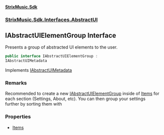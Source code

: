 #### [StrixMusic.Sdk](./index.md 'index')
### [StrixMusic.Sdk.Interfaces.AbstractUI](./StrixMusic-Sdk-Interfaces-AbstractUI.md 'StrixMusic.Sdk.Interfaces.AbstractUI')
## IAbstractUIElementGroup Interface
Presents a group of abstracted UI elements to the user.  
```csharp
public interface IAbstractUIElementGroup :
IAbstractUIMetadata
```
Implements [IAbstractUIMetadata](./StrixMusic-Sdk-Interfaces-AbstractUI-IAbstractUIMetadata.md 'StrixMusic.Sdk.Interfaces.AbstractUI.IAbstractUIMetadata')  
### Remarks
Recommended to create a new [IAbstractUIElementGroup](./StrixMusic-Sdk-Interfaces-AbstractUI-IAbstractUIElementGroup.md 'StrixMusic.Sdk.Interfaces.AbstractUI.IAbstractUIElementGroup') inside of [Items](./StrixMusic-Sdk-Interfaces-AbstractUI-IAbstractUIElementGroup-Items.md 'StrixMusic.Sdk.Interfaces.AbstractUI.IAbstractUIElementGroup.Items') for each section (Settings, About, etc). You can then group your settings further by sorting them with  
### Properties
- [Items](./StrixMusic-Sdk-Interfaces-AbstractUI-IAbstractUIElementGroup-Items.md 'StrixMusic.Sdk.Interfaces.AbstractUI.IAbstractUIElementGroup.Items')
